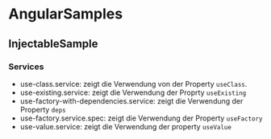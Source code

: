 # AngularSamples

## InjectableSample

### Services

- use-class.service: zeigt die Verwendung von der Property ```useClass```.
- use-existing.service: zeigt die Verwendung der Proprty ```useExisting```
- use-factory-with-dependencies.service: zeigt die Verwendung der Property ```deps```
- use-factory.service.spec: zeigt die Verwendung der Property ```useFactory```
- use-value.service: zeigt die Verwendung der property ```useValue```
